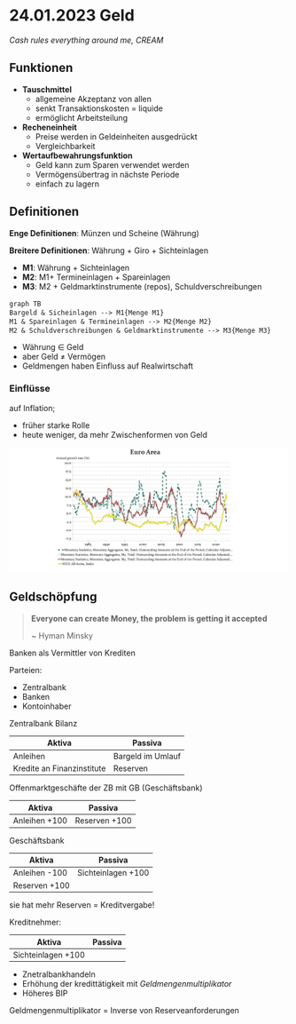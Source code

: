 # 24.01.2023 Geld 

*Cash rules everything around me, CREAM*

## Funktionen

- **Tauschmittel**
    - allgemeine Akzeptanz von allen
    - senkt Transaktionskosten = liquide
    - ermöglicht Arbeitsteilung
- **Recheneinheit**
    - Preise werden in Geldeinheiten ausgedrückt
    - Vergleichbarkeit
- **Wertaufbewahrungsfunktion**
    - Geld kann zum Sparen verwendet werden
    - Vermögensübertrag in nächste Periode
    - einfach zu lagern



## Definitionen

**Enge Definitionen**: Münzen und Scheine (Währung)

**Breitere Definitionen**: Währung + Giro + Sichteinlagen

- **M1**: Währung + Sichteinlagen
- **M2**: M1+ Termineinlagen + Spareinlagen
- **M3**: M2 + Geldmarktinstrumente (repos), Schuldverschreibungen



```mermaid
graph TB
Bargeld & Sicheinlagen --> M1{Menge M1}
M1 & Spareinlagen & Termineinlagen --> M2{Menge M2}
M2 & Schuldverschreibungen & Geldmarktinstrumente --> M3{Menge M3}
```



- Währung $\in$ Geld
- aber Geld $\neq$ Vermögen
- Geldmengen haben Einfluss auf Realwirtschaft



### Einflüsse

auf Inflation;

- früher starke Rolle
- heute weniger, da mehr Zwischenformen von Geld

![img](../images/2023-01-24_17-15-20.jpg)

## Geldschöpfung

> **Everyone can create Money, the problem is getting it accepted**
>
> ~ Hyman Minsky

Banken als Vermittler von Krediten

Parteien:

- Zentralbank
- Banken
- Kontoinhaber

Zentralbank Bilanz

| Aktiva                     | Passiva           |
| -------------------------- | ----------------- |
| Anleihen                   | Bargeld im Umlauf |
| Kredite an Finanzinstitute | Reserven          |



Offenmarktgeschäfte der ZB mit GB (Geschäftsbank)

| Aktiva          | Passiva        |
| --------------- | -------------- |
| Anleihen   +100 | Reserven  +100 |

Geschäftsbank

| Aktiva            | Passiva               |
| ----------------- | --------------------- |
| Anleihen     -100 | Sichteinlagen    +100 |
| Reserven   +100   |                       |

sie hat mehr Reserven = Kreditvergabe!

Kreditnehmer:

| Aktiva                | Passiva |
| --------------------- | ------- |
| Sichteinlagen    +100 |         |



- Znetralbankhandeln
- Erhöhung der kredittätigkeit mit *Geldmengenmultiplikator*
- Höheres BIP

Geldmengenmultiplikator = Inverse von Reserveanforderungen